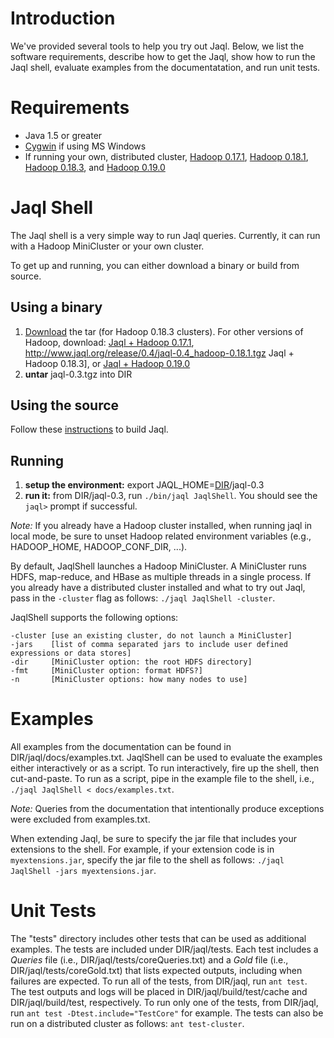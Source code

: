 # Introduction #

We've provided several tools to help you try out Jaql.
Below, we list the software requirements, describe how to get the Jaql,
show how to run the Jaql shell, evaluate examples from the documentatation,
and run unit tests.

# Requirements #
  * Java 1.5 or greater
  * [Cygwin](http://www.cygwin.com/) if using MS Windows
  * If running your own, distributed cluster,  [Hadoop 0.17.1](http://archive.apache.org/dist/hadoop/core/hadoop-0.17.1/), [Hadoop 0.18.1](http://archive.apache.org/dist/hadoop/core/hadoop-0.18.1/), [Hadoop 0.18.3](http://archive.apache.org/dist/hadoop/core/hadoop-0.18.3/), and [Hadoop 0.19.0](http://archive.apache.org/dist/hadoop/core/hadoop-0.19.0/)

# Jaql Shell #

The Jaql shell is a very simple way to run Jaql queries.
Currently, it can run with a Hadoop MiniCluster or your own cluster.

To get up and running, you can either download a binary or build from source.

## Using a binary ##

  1. [Download](http://jaql.googlecode.com/files/jaql-0.4_hadoop-0.18.3.tgz) the tar (for Hadoop 0.18.3 clusters). For other versions of Hadoop, download: [Jaql + Hadoop 0.17.1](http://www.jaql.org/release/0.4/jaql-0.4_hadoop-0.17.1.tgz), http://www.jaql.org/release/0.4/jaql-0.4_hadoop-0.18.1.tgz Jaql + Hadoop 0.18.3], or [Jaql + Hadoop 0.19.0](http://www.jaql.org/release/0.4/jaql-0.4_hadoop-0.19.0.tgz)
  1. **untar** jaql-0.3.tgz into DIR

## Using the source ##

Follow these [instructions](Building.md) to build Jaql.

## Running ##

  1. **setup the environment:** export JAQL\_HOME=[DIR](DIR.md)/jaql-0.3
  1. **run it:** from DIR/jaql-0.3, run `./bin/jaql JaqlShell`. You should see the `jaql>` prompt if successful.

_Note:_ If you already have a Hadoop cluster installed, when running jaql in local mode,
be sure to unset Hadoop related environment variables (e.g., HADOOP\_HOME, HADOOP\_CONF\_DIR, ...).

By default, JaqlShell launches a Hadoop MiniCluster. A MiniCluster
runs HDFS, map-reduce, and HBase as multiple threads in a single process.
If you already have a distributed cluster installed and what to try out Jaql,
pass in the `-cluster` flag as follows: `./jaql JaqlShell -cluster`.

JaqlShell supports the following options:

```
-cluster [use an existing cluster, do not launch a MiniCluster]
-jars    [list of comma separated jars to include user defined expressions or data stores]
-dir     [MiniCluster option: the root HDFS directory]
-fmt     [MiniCluster option: format HDFS?]
-n       [MiniCluster options: how many nodes to use]
```

# Examples #

All examples from the documentation can be found in DIR/jaql/docs/examples.txt.
JaqlShell can be used to evaluate the examples either interactively or as a script.
To run interactively, fire up the shell, then cut-and-paste.
To run as a script, pipe in the example file to the shell, i.e.,
`./jaql JaqlShell < docs/examples.txt`.

_Note:_ Queries from the documentation that intentionally produce exceptions were excluded from examples.txt.

When extending Jaql, be sure to specify the jar file that includes your extensions to the shell. For example, if your extension code is in `myextensions.jar`, specify the jar file to the shell as follows: `./jaql JaqlShell -jars myextensions.jar`.

# Unit Tests #

The "tests" directory includes other tests that can be used as additional examples.
The tests are included under DIR/jaql/tests. Each test includes a _Queries_
file (i.e., DIR/jaql/tests/coreQueries.txt) and a _Gold_ file (i.e., DIR/jaql/tests/coreGold.txt)
that lists expected outputs, including when failures are expected.
To run all of the tests, from DIR/jaql, run `ant test`.
The test outputs and logs will be placed in DIR/jaql/build/test/cache and DIR/jaql/build/test, respectively.
To run only one of the tests, from DIR/jaql, run `ant test -Dtest.include="TestCore"` for example. The tests can also be run on a distributed cluster as follows: `ant test-cluster`.